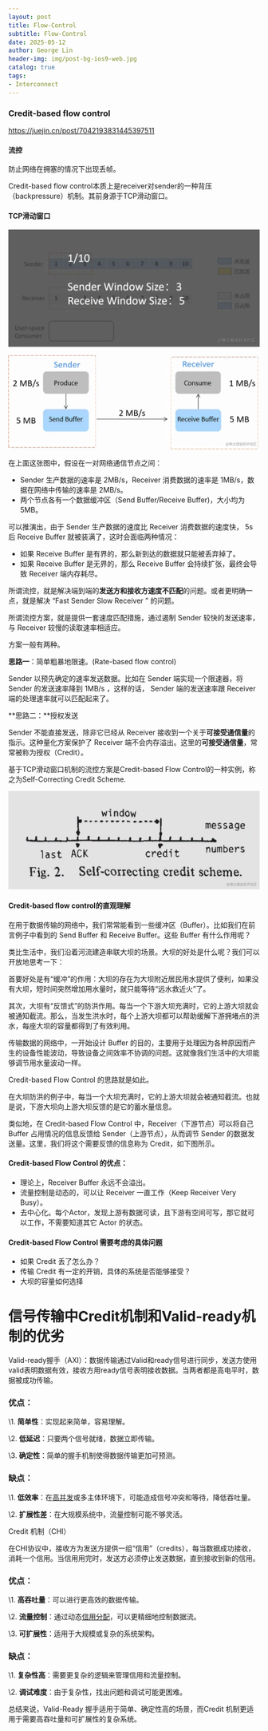 ```yaml
---
layout: post
title: Flow-Control
subtitle: Flow-Control
date: 2025-05-12
author: George Lin
header-img: img/post-bg-ios9-web.jpg
catalog: true
tags:
- Interconnect
---
```


### Credit-based flow control

https://juejin.cn/post/7042193831445397511

#### 流控

防止网络在拥塞的情况下出现丢帧。

Credit-based flow control本质上是receiver对sender的一种背压（backpressure）机制。其前身源于TCP滑动窗口。

#### TCP滑动窗口

![img](../images/2025-05-12-Flow-Control.assets/fee65de0d2284e9891ad40d76ff92a92tplv-k3u1fbpfcp-zoom-in-crop-mark1512000.webp)

![img](../images/2025-05-12-Flow-Control.assets/9d84770e519147f88743f648dfca2e5btplv-k3u1fbpfcp-zoom-in-crop-mark1512000.webp)

在上面这张图中，假设在一对网络通信节点之间：

- Sender 生产数据的速率是 2MB/s，Receiver 消费数据的速率是 1MB/s，数据在网络中传输的速率是 2MB/s。
- 两个节点各有一个数据缓冲区（Send Buffer/Receive Buffer)，大小均为 5MB。

可以推演出，由于 Sender 生产数据的速度比 Receiver 消费数据的速度快， 5s 后 Receive Buffer 就被装满了，这时会面临两种情况：

- 如果 Receive Buffer 是有界的，那么新到达的数据就只能被丢弃掉了。
- 如果 Receive Buffer 是无界的，那么 Receive Buffer 会持续扩张，最终会导致 Receiver 端内存耗尽。

所谓流控，就是解决端到端的**发送方和接收方速度不匹配**的问题。或者更明确一点，就是解决 “Fast Sender Slow Receiver ” 的问题。

所谓流控方案，就是提供一套速度匹配措施，通过遏制 Sender 较快的发送速率，与 Receiver 较慢的读取速率相适应。

方案一般有两种。

**思路一**：简单粗暴地限速。(Rate-based flow control)

Sender 以预先确定的速率发送数据。比如在 Sender 端实现一个限速器，将 Sender 的发送速率降到 1MB/s ，这样的话， Sender 端的发送速率跟 Receiver 端的处理速率就可以匹配起来了。

**思路二：**授权发送

Sender 不能直接发送，除非它已经从 Receiver 接收到一个关于**可接受通信量**的指示。这种量化方案保护了 Receiver 端不会内存溢出。这里的**可接受通信量**，常常被称为授权（Credit）。

基于TCP滑动窗口机制的流控方案是Credit-based Flow Control的一种实例，称之为Self-Correcting Credit Scheme.

![img](../images/2025-05-12-Flow-Control.assets/7bcfcb8831884fd398e4a6d25e87373ftplv-k3u1fbpfcp-zoom-in-crop-mark1512000.webp)

#### Credit-based flow control的直观理解

在用于数据传输的网络中，我们常常能看到一些缓冲区（Buffer）。比如我们在前言例子中看到的 Send Buffer 和 Receive Buffer。这些 Buffer 有什么作用呢？

类比生活中，我们沿着河流建造串联大坝的场景。大坝的好处是什么呢？我们可以开放地思考一下：

首要好处是有“缓冲”的作用：大坝的存在为大坝附近居民用水提供了便利，如果没有大坝，短时间突然增加用水量时，就只能等待“远水救近火”了。

其次，大坝有“反馈式”的防洪作用。每当一个下游大坝充满时，它的上游大坝就会被通知截流。那么，当发生洪水时，每个上游大坝都可以帮助缓解下游拥堵点的洪水，每座大坝的容量都得到了有效利用。

传输数据的网络中，一开始设计 Buffer 的目的，主要用于处理因为各种原因而产生的设备性能波动，导致设备之间效率不协调的问题。这就像我们生活中的大坝能够调节用水量波动一样。

Credit-based Flow Control 的思路就是如此。

在大坝防洪的例子中，每当一个大坝充满时，它的上游大坝就会被通知截流。也就是说，下游大坝向上游大坝反馈的是它的蓄水量信息。

类似地，在 Credit-based Flow Control 中，Receiver（下游节点）可以将自己 Buffer 占用情况的信息反馈给 Sender（上游节点），从而调节 Sender 的数据发送量。这里，我们将这个需要反馈的信息称为 Credit，如下图所示。

#### Credit-based Flow Control 的优点：

- 理论上，Receiver Buffer 永远不会溢出。
- 流量控制是动态的，可以让 Receiver 一直工作（Keep Receiver Very Busy）。
- 去中心化。每个Actor，发现上游有数据可读，且下游有空间可写，那它就可以工作，不需要知道其它 Actor 的状态。

#### Credit-based Flow Control 需要考虑的具体问题

- 如果 Credit 丢了怎么办？
- 传输 Credit 有一定的开销，具体的系统是否能够接受？
- 大坝的容量如何选择

# 信号传输中Credit机制和Valid-ready机制的优劣

Valid-ready握手（AXI）：数据传输通过Valid和ready信号进行同步，发送方使用valid表明数据有效，接收方用ready信号表明接收数据。当两者都是高电平时，数据被成功传输。

### 优点：

\1. **简单性**：实现起来简单，容易理解。

\2. **低延迟**：只要两个信号就绪，数据立即传输。

\3. **确定性**：简单的握手机制使得数据传输更加可预测。



### 缺点：

\1. **低效率**：在[高并发](https://zhida.zhihu.com/search?content_id=623685974&content_type=Answer&match_order=1&q=高并发&zhida_source=entity)或多主体环境下，可能造成信号冲突和等待，降低吞吐量。

\2. **扩展性差**：在大规模系统中，流量控制可能不够灵活。



Credit 机制（CHI）

在CHI协议中，接收方为发送方提供一组“信用”（credits），每当数据成功接收，消耗一个信用。当信用用完时，发送方必须停止发送数据，直到接收到新的信用。

### 优点：

\1. **高吞吐量**：可以进行更高效的数据传输。

\2. **流量控制**：通过动态[信用分配](https://zhida.zhihu.com/search?content_id=623685974&content_type=Answer&match_order=1&q=信用分配&zhida_source=entity)，可以更精细地控制数据流。

\3. **可扩展性**：适用于大规模或复杂的系统架构。

### 缺点：

\1. **复杂性高**：需要更复杂的逻辑来管理信用和流量控制。

\2. **调试难度**：由于复杂性，找出问题和调试可能更困难。

总结来说，Valid-Ready 握手适用于简单、确定性高的场景，而Credit 机制更适用于需要高吞吐量和可扩展性的复杂系统。